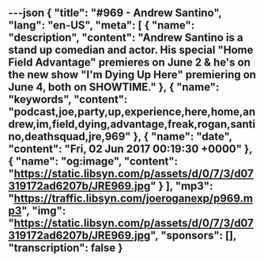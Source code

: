 ---json
{
  "title": "#969 - Andrew Santino",
  "lang": "en-US",
  "meta": [
    {
      "name": "description",
      "content": "Andrew Santino is a stand up comedian and actor. His special \"Home Field Advantage\" premieres on June 2 & he's on the new show \"I'm Dying Up Here\" premiering on June 4, both on SHOWTIME."
    },
    {
      "name": "keywords",
      "content": "podcast,joe,party,up,experience,here,home,andrew,im,field,dying,advantage,freak,rogan,santino,deathsquad,jre,969"
    },
    {
      "name": "date",
      "content": "Fri, 02 Jun 2017 00:19:30 +0000"
    },
    {
      "name": "og:image",
      "content": "https://static.libsyn.com/p/assets/d/0/7/3/d07319172ad6207b/JRE969.jpg"
    }
  ],
  "mp3": "https://traffic.libsyn.com/joeroganexp/p969.mp3",
  "img": "https://static.libsyn.com/p/assets/d/0/7/3/d07319172ad6207b/JRE969.jpg",
  "sponsors": [],
  "transcription": false
}
---
<episode-header />

<timemark seconds="0" />

<transcribe-call-to-action />

<episode-footer />
